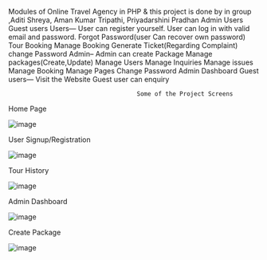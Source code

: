 Modules of Online Travel Agency in PHP & this project is done by in group ,Aditi Shreya, Aman Kumar Tripathi, Priyadarshini Pradhan
  Admin
  Users
  Guest users
Users—
  User can register yourself.
  User can log in with valid email and password.
  Forgot Password(user Can recover own password)
  Tour Booking
  Manage Booking
  Generate Ticket(Regarding Complaint)
  change Password
Admin–
  Admin can create Package
  Manage packages(Create,Update)
  Manage Users
  Manage Inquiries
  Manage issues
  Manage Booking
  Manage Pages
  Change Password
  Admin Dashboard
Guest users—
  Visit the Website
  Guest user can enquiry

                                        Some of the Project Screens

Home Page

![image](https://github.com/user-attachments/assets/9af74c76-8c0b-47c3-bc7c-17190d166514)


User Signup/Registration

![image](https://github.com/user-attachments/assets/644051fa-bd42-4219-aef1-3e99f2ea8726)

Tour History

![image](https://github.com/user-attachments/assets/6a9dd511-2cdf-4bc3-8c04-02c3e05edfdc)

Admin Dashboard

![image](https://github.com/user-attachments/assets/91d88456-a1be-49cf-9be8-54d618ced0a5)

Create Package

![image](https://github.com/user-attachments/assets/4f29c991-1ad0-43f9-908f-535683952af3)




